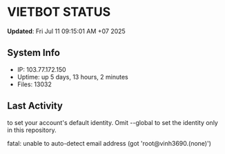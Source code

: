 # VIETBOT STATUS
**Updated**: Fri Jul 11 09:15:01 AM +07 2025

## System Info
- IP: 103.77.172.150
- Uptime: up 5 days, 13 hours, 2 minutes
- Files: 13032

## Last Activity

to set your account's default identity.
Omit --global to set the identity only in this repository.

fatal: unable to auto-detect email address (got 'root@vinh3690.(none)')
